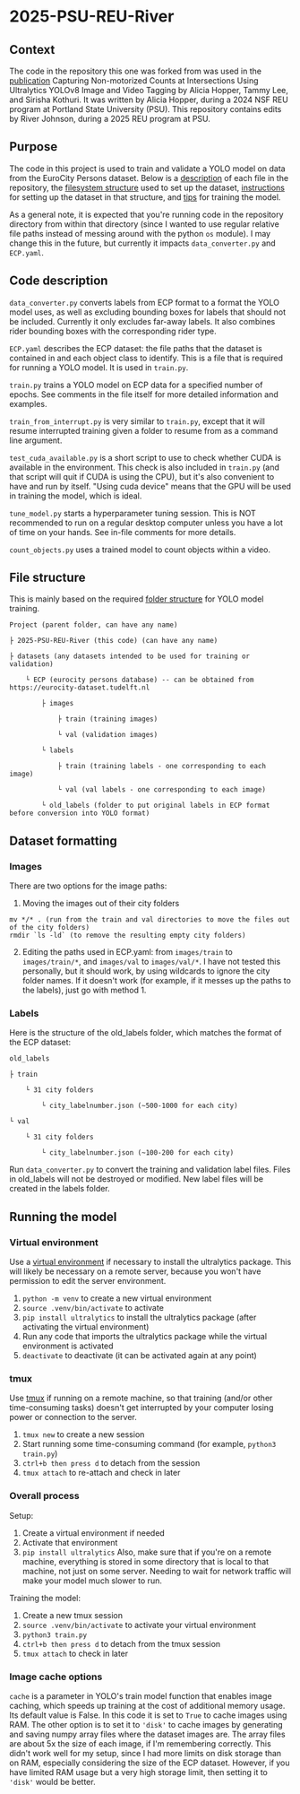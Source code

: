 # 2025-PSU-REU-River

## Context
The code in the repository this one was forked from was used in the [publication](https://pdxscholar.library.pdx.edu/altreu_projects/17/) Capturing Non-motorized Counts at Intersections Using Ultralytics YOLOv8 Image and Video Tagging by Alicia Hopper, Tammy Lee, and Sirisha Kothuri. It was written by Alicia Hopper, during a 2024 NSF REU program at Portland State University (PSU). This repository contains edits by River Johnson, during a 2025 REU program at PSU.
## Purpose
The code in this project is used to train and validate a YOLO model on data from the EuroCity Persons dataset. Below is a [description](https://github.com/River64/2025-PSU-REU-River/tree/main?tab=readme-ov-file#code-description) of each file in the repository, the [filesystem structure](https://github.com/River64/2025-PSU-REU-River/tree/main?tab=readme-ov-file#file-structure) used to set up the dataset, [instructions](https://github.com/River64/2025-PSU-REU-River/tree/main?tab=readme-ov-file#dataset-formatting) for setting up the dataset in that structure, and [tips](https://github.com/River64/2025-PSU-REU-River/tree/main?tab=readme-ov-file#running-the-model) for training the model.

As a general note, it is expected that you're running code in the repository directory from within that directory (since I wanted to use regular relative file paths instead of messing around with the python `os` module). I may change this in the future, but currently it impacts `data_converter.py` and `ECP.yaml`.
## Code description
`data_converter.py` converts labels from ECP format to a format the YOLO model uses, as well as excluding bounding boxes for labels that should not be included. Currently it only excludes far-away labels. It also combines rider bounding boxes with the corresponding rider type.

`ECP.yaml` describes the ECP dataset: the file paths that the dataset is contained in and each object class to identify. This is a file that is required for running a YOLO model. It is used in `train.py`.

`train.py` trains a YOLO model on ECP data for a specified number of epochs. See comments in the file itself for more detailed information and examples.

`train_from_interrupt.py` is very similar to `train.py`, except that it will resume interrupted training given a folder to resume from as a command line argument.

`test_cuda_available.py` is a short script to use to check whether CUDA is available in the environment. This check is also included in `train.py` (and that script will quit if CUDA is using the CPU), but it's also convenient to have and run by itself. "Using cuda device" means that the GPU will be used in training the model, which is ideal.

`tune_model.py` starts a hyperparameter tuning session. This is NOT recommended to run on a regular desktop computer unless you have a lot of time on your hands. See in-file comments for more details.

`count_objects.py` uses a trained model to count objects within a video.
## File structure
This is mainly based on the required [folder structure](https://docs.ultralytics.com/datasets/classify/) for YOLO model training.
```
Project (parent folder, can have any name)

├ 2025-PSU-REU-River (this code) (can have any name)

├ datasets (any datasets intended to be used for training or validation)

    └ ECP (eurocity persons database) -- can be obtained from https://eurocity-dataset.tudelft.nl

        ├ images

            ├ train (training images)

            └ val (validation images)
            
        └ labels

            ├ train (training labels - one corresponding to each image)

            └ val (val labels - one corresponding to each image)

        └ old_labels (folder to put original labels in ECP format before conversion into YOLO format)
```
## Dataset formatting
### Images
There are two options for the image paths:
1. Moving the images out of their city folders
```
mv */* . (run from the train and val directories to move the files out of the city folders)
rmdir `ls -ld` (to remove the resulting empty city folders)
```
2. Editing the paths used in ECP.yaml: from `images/train` to `images/train/*`, and `images/val` to `images/val/*`. I have not tested this personally, but it should work, by using wildcards to ignore the city folder names. If it doesn't work (for example, if it messes up the paths to the labels), just go with method 1.
### Labels
Here is the structure of the old_labels folder, which matches the format of the ECP dataset:
```
old_labels

├ train

    └ 31 city folders

        └ city_labelnumber.json (~500-1000 for each city)

└ val

    └ 31 city folders

        └ city_labelnumber.json (~100-200 for each city)
```
Run `data_converter.py` to convert the training and validation label files. Files in old_labels will not be destroyed or modified. New label files will be created in the labels folder.
## Running the model
### Virtual environment
Use a [virtual environment](https://docs.python.org/3/library/venv.html) if necessary to install the ultralytics package. This will likely be necessary on a remote server, because you won't have permission to edit the server environment.
1. `python -m venv` to create a new virtual environment
2. `source .venv/bin/activate` to activate
3. `pip install ultralytics` to install the ultralytics package (after activating the virtual environment)
4. Run any code that imports the ultralytics package while the virtual environment is activated
5. `deactivate` to deactivate (it can be activated again at any point)

### tmux
Use [tmux](https://github.com/tmux/tmux/wiki/Getting-Started) if running on a remote machine, so that training (and/or other time-consuming tasks) doesn't get interrupted by your computer losing power or connection to the server.
1. `tmux new` to create a new session
2. Start running some time-consuming command (for example, `python3 train.py`)
3. `ctrl+b then press d` to detach from the session
4. `tmux attach` to re-attach and check in later

### Overall process
Setup:
1. Create a virtual environment if needed
2. Activate that environment
3. `pip install ultralytics`
Also, make sure that if you're on a remote machine, everything is stored in some directory that is local to that machine, not just on some server. Needing to wait for network traffic will make your model much slower to run.

Training the model:
1. Create a new tmux session
2. `source .venv/bin/activate` to activate your virtual environment
3. `python3 train.py`
4. `ctrl+b then press d` to detach from the tmux session
5. `tmux attach` to check in later

### Image cache options
`cache` is a parameter in YOLO's train model function that enables image caching, which speeds up training at the cost of additional memory usage. Its default value is False. In this code it is set to `True` to cache images using RAM. The other option is to set it to `'disk'` to cache images by generating and saving numpy array files where the dataset images are. The array files are about 5x the size of each image, if I'm remembering correctly. This didn't work well for my setup, since I had more limits on disk storage than on RAM, especially considering the size of the ECP dataset. However, if you have limited RAM usage but a very high storage limit, then setting it to `'disk'` would be better.
